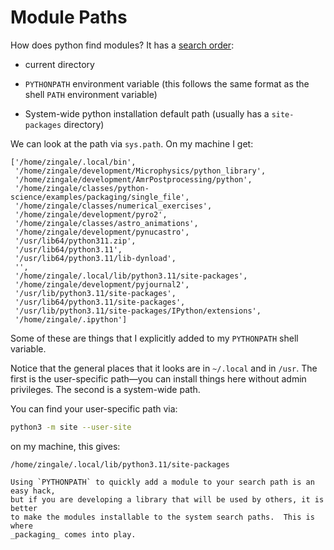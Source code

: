 # Module Paths

How does python find modules?  It has a [search order](https://docs.python.org/3/tutorial/modules.html#the-module-search-path):

* current directory

* `PYTHONPATH` environment variable (this follows the same format as
  the shell `PATH` environment variable)

* System-wide python installation default path (usually has a
  `site-packages` directory)

We can look at the path via ``sys.path``.  On my machine I get:

```
['/home/zingale/.local/bin',
 '/home/zingale/development/Microphysics/python_library',
 '/home/zingale/development/AmrPostprocessing/python',
 '/home/zingale/classes/python-science/examples/packaging/single_file',
 '/home/zingale/classes/numerical_exercises',
 '/home/zingale/development/pyro2',
 '/home/zingale/classes/astro_animations',
 '/home/zingale/development/pynucastro',
 '/usr/lib64/python311.zip',
 '/usr/lib64/python3.11',
 '/usr/lib64/python3.11/lib-dynload',
 '',
 '/home/zingale/.local/lib/python3.11/site-packages',
 '/home/zingale/development/pyjournal2',
 '/usr/lib/python3.11/site-packages',
 '/usr/lib64/python3.11/site-packages',
 '/usr/lib/python3.11/site-packages/IPython/extensions',
 '/home/zingale/.ipython']
```

Some of these are things that I explicitly added to my `PYTHONPATH` shell variable.


Notice that the general places that it looks are in `~/.local` and in
`/usr`.  The first is the user-specific path&mdash;you can install things
here without admin privileges.  The second is a system-wide path.

You can find your user-specific path via:

```bash
python3 -m site --user-site
```

on my machine, this gives:

```
/home/zingale/.local/lib/python3.11/site-packages
```

```{tip}
Using `PYTHONPATH` to quickly add a module to your search path is an easy hack,
but if you are developing a library that will be used by others, it is better
to make the modules installable to the system search paths.  This is where
_packaging_ comes into play.
```
